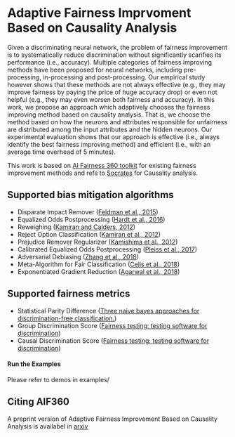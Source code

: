 # Adaptive Fairness Imprvoment Based on Causality Analysis

Given a discriminating neural network, the problem of fairness improvement is to systematically 
reduce discrimination without significantly scarifies its performance (i.e., accuracy). 
Multiple categories of fairness improving methods have been proposed for neural networks, 
including pre-processing, in-processing and post-processing. Our empirical study however 
shows that these methods are not always effective (e.g., they may improve fairness by paying 
the price of huge accuracy drop) or even not helpful (e.g., they may even worsen both fairness 
and accuracy). In this work, we propose an approach which adaptively chooses the fairness
improving method based on causality analysis. That is, we choose the method based on how 
the neurons and attributes responsible for unfairness are distributed among the input 
attributes and the hidden neurons. Our experimental evaluation shows that our approach 
is effective (i.e., always identify the best fairness improving method) and efficient 
(i.e., with an average time overhead of 5 minutes). 

This work is based on [AI Fairness 360 toolkit](https://github.com/Trusted-AI/AIF360.git) for existing fairness improvement methods
and refs to [Socrates](https://github.com/longph1989/Socrates.git) for Causality analysis.

## Supported bias mitigation algorithms

* Disparate Impact Remover ([Feldman et al., 2015](https://doi.org/10.1145/2783258.2783311))
* Equalized Odds Postprocessing ([Hardt et al., 2016](https://papers.nips.cc/paper/6374-equality-of-opportunity-in-supervised-learning))
* Reweighing ([Kamiran and Calders, 2012](http://doi.org/10.1007/s10115-011-0463-8))
* Reject Option Classification ([Kamiran et al., 2012](https://doi.org/10.1109/ICDM.2012.45))
* Prejudice Remover Regularizer ([Kamishima et al., 2012](https://rd.springer.com/chapter/10.1007/978-3-642-33486-3_3))
* Calibrated Equalized Odds Postprocessing ([Pleiss et al., 2017](https://papers.nips.cc/paper/7151-on-fairness-and-calibration))
* Adversarial Debiasing ([Zhang et al., 2018](https://arxiv.org/abs/1801.07593))
* Meta-Algorithm for Fair Classification ([Celis et al.. 2018](https://arxiv.org/abs/1806.06055))
* Exponentiated Gradient Reduction ([Agarwal et al., 2018](https://arxiv.org/abs/1803.02453))

## Supported fairness metrics

* Statistical Parity Difference ([Three naive bayes approaches for discrimination-free classification.](https://link.springer.com/article/10.1007/s10618-010-0190-x))
* Group Discrimination Score ([Fairness testing: testing software for discrimination](https://dl.acm.org/doi/10.1145/3106237.3106277))
* Causal Discrimination Score ([Fairness testing: testing software for discrimination](https://dl.acm.org/doi/10.1145/3106237.3106277))

#### Run the Examples

Please refer to demos in examples/


## Citing AIF360

A preprint version of Adaptive Fairness Improvement Based on Causality Analysis is availabel in 
[arxiv](https://arxiv.org/abs/2209.07190)